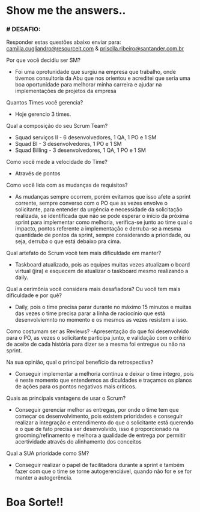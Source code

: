 # Show me the answers..

### # DESAFIO:

Responder estas questões abaixo enviar para: camilla.cugliandro@resourceit.com & priscila.ribeiro@santander.com.br

Por que você decidiu ser SM?
- Foi uma oprotunidade que surgiu na empresa que trabalho, onde tivemos consultoria da Abu que nos orientou e acreditei que seria uma boa oportunidade para melhorar minha carreira e ajudar na implementações de projetos da empresa

Quantos Times você gerencia?
- Hoje gerencio 3 times.

Qual a composição do seu Scrum Team?
- Squad serviços II - 6 desenvolvedores, 1 QA, 1 PO e 1 SM  
- Squad BI - 3 desenvolvedores, 1 PO e 1 SM
- Squad Billing - 3 desenvolvedores, 1 QA, 1 PO e 1 SM

Como você mede a velocidade do Time?
- Através de pontos

Como você lida com as mudanças de requisitos?
- As mudanças sempre ocorrem, porém evitamos que isso afete a sprint corrente, sempre converso com o PO que as vezes envolve o solicitante, para entender da urgência e necessidade da solicitação realizada, se identificada que não se pode esperar o início da próxima sprint para implementar como melhoria, verifica-se junto ao time qual o impacto, pontos referente a implementação e derruba-se a mesma quantidade de pontos da sprint, sempre considerando a prioridade, ou seja, derruba o que está debaixo pra cima. 
 
Qual artefato do Scrum você tem mais dificuldade em manter?
- Taskboard atualizado, pois as equipes muitas vezes atualizam o board virtual (jira) e esquecem de atualizar o taskboard mesmo realizando a daily.

Qual a cerimônia você considera mais desafiadora? Ou você tem mais dificuldade e por quê?
- Daily, pois o time precisa parar durante no máximo 15 minutos e muitas das vezes o time precisa parar a linha de raciocínio que está desenvolviemnto no momento e os mesmos as vezes resistem a isso.

Como costumam ser as Reviews?
-Apresentação do que foi desenvolvido para o PO, as vezes o solicitante participa junto, e validação com o critério de aceite de cada história para dizer se a mesma foi entregue ou não na sprint.

Na sua opinião, qual o principal benefício da retrospectiva?
- Conseguir implementar a melhoria contínua e deixar o time íntegro, pois é neste momento que entendemos as diculdades e traçamos os planos de ações para os pontos negativos mais críticos.

Quais as principais vantagens de usar o Scrum?
- Conseguir gerenciar melhor as entregas, por onde o time tem que começar os desenvolvimento,  pois existem prioridades e conseguir realizar a integração e entendimento do que o solicitante está querendo e o que de fato precisa ser desenvolvido, isso é proporcionado na grooming/refinamento e melhora a qualidade de entrega por permitir acertividade através do alinhamento dos conceitos

Qual a SUA prioridade como SM?
- Conseguir realizar o papel de facilitadora durante a sprint e também fazer com que o time se torne autogerenciável, quando não for e se for manter a autogerência.

# Boa Sorte!!
